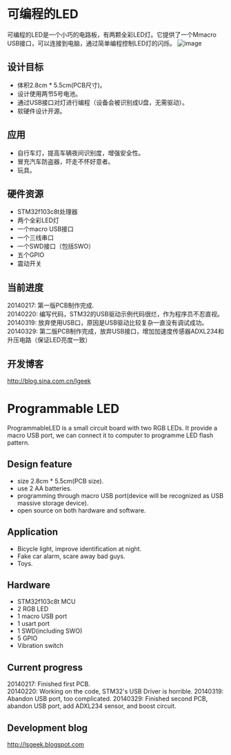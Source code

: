 可编程的LED
===============
可编程的LED是一个小巧的电路板，有两颗全彩LED灯。它提供了一个Mmacro USB接口，可以连接到电脑，通过简单编程控制LED灯的闪烁。
![image](https://raw.github.com/lishen2/ProgrammableLED/master/images/IMG_0546.png)

设计目标
--------
* 体积2.8cm * 5.5cm(PCB尺寸)。
* 设计使用两节5号电池。
* 通过USB接口对灯进行编程（设备会被识别成U盘，无需驱动）。
* 软硬件设计开源。

应用
-------
* 自行车灯，提高车辆夜间识别度，增强安全性。
* 冒充汽车防盗器，吓走不怀好意者。
* 玩具。

硬件资源
--------
* STM32f103c8t处理器
* 两个全彩LED灯
* 一个macro USB接口
* 一个三线串口
* 一个SWD接口（包括SWO）
* 五个GPIO
* 震动开关

当前进度
--------
20140217: 第一版PCB制作完成.                     
20140220: 编写代码，STM32的USB驱动示例代码很烂，作为程序员不忍直视。
20140319: 放弃使用USB口，原因是USB驱动比较复杂一直没有调试成功。
20140329: 第二版PCB制作完成，放弃USB接口，增加加速度传感器ADXL234和升压电路（保证LED亮度一致）


开发博客
--------
<http://blog.sina.com.cn/lgeek>

Programmable LED
===============
ProgrammableLED is a small circuit board with two RGB LEDs. It provide a macro USB port, we can connect it to computer to programme LED flash pattern.

Design feature
--------------
* size 2.8cm * 5.5cm(PCB size).
* use 2 AA batteries.
* programming through macro USB port(device will be recognized as USB massive storage device).
* open source on both hardware and software.

Application
-----------
* Bicycle light, improve identification at night.
* Fake car alarm, scare away bad guys.
* Toys.

Hardware
--------
* STM32f103c8t MCU
* 2 RGB LED
* 1 macro USB port
* 1 usart port
* 1 SWD(including SWO)
* 5 GPIO
* Vibration switch

Current progress
---------------
20140217: Finished first PCB.                
20140220: Working on the code, STM32's USB Driver is horrible. 
20140319: Abandon USB port, too complicated.
20140329: Finished second PCB, abandon USB port, add ADXL234 sensor, and boost circuit.

Development blog
---------------
<http://lsgeek.blogspot.com>

